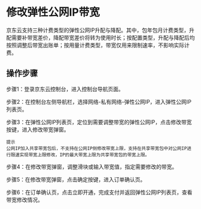 # 修改弹性公网IP带宽

京东云支持三种计费类型的弹性公网IP升配与降配。其中，包年包月计费类型，升配需要补带宽差价，降配带宽差价将转为使用时长；按配置类型，升配与降配后均按照调整后带宽出账单；按用量计费类型，带宽仅用来限制速率，不影响实际计费。

## 操作步骤

步骤1：登录京东云控制台，进入控制台导航页面。

步骤2：在控制台左侧导航栏，选择网络-私有网络-弹性公网IP，进入弹性公网IP列表页。

步骤3：在弹性公网IP列表页，定位到需要调整带宽的弹性公网IP，点击修改带宽按键，进入修改带宽弹窗。

```
提示
公网IP加入共享带宽包后，不支持在公网IP侧修改带宽上限，支持在共享带宽包中对公网IP进行限速实现带宽上限修改，IP的最大带宽上限为共享带宽包的带宽上限。
```

步骤4：在修改带宽弹窗，调整滑块或输入带宽值，指定需要修改的带宽。

步骤5：在修改带宽弹窗，点击确定按键，进入订单确认页。

步骤6：在订单确认页，点击立即开通，完成支付并返回弹性公网IP列表页，查看带宽修改情况。


